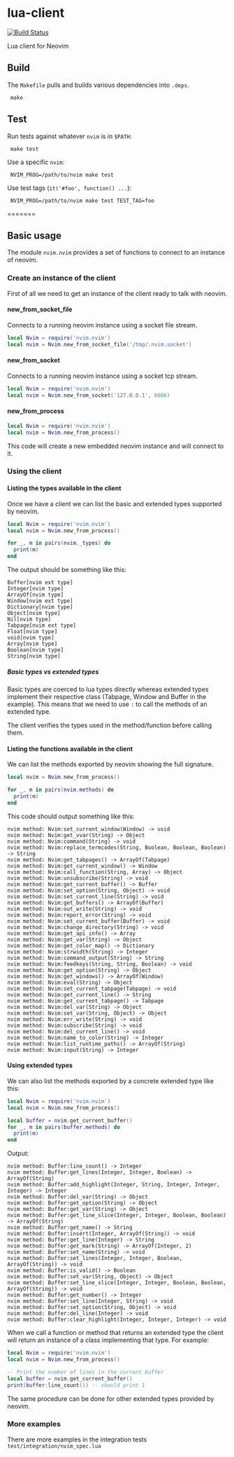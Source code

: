 lua-client
==========

[![Build Status](https://travis-ci.org/neovim/lua-client.svg?branch=master)](https://travis-ci.org/neovim/lua-client)

Lua client for Neovim

Build
-----

The `Makefile` pulls and builds various dependencies into `.deps`.

     make

Test
----

Run tests against whatever `nvim` is in `$PATH`:

     make test

Use a specific `nvim`:

     NVIM_PROG=/path/to/nvim make test

Use test tags (`it('#foo', function() ...`):

     NVIM_PROG=/path/to/nvim make test TEST_TAG=foo
=======

Basic usage
-----------

The module `nvim.nvim` provides a set of functions to connect to an instance of neovim.

### Create an instance of the client

First of all we need to get an instance of the client ready to talk with neovim.

#### new_from_socket_file

Connects to a running neovim instance using a socket file stream.

```lua
local Nvim = require('nvim.nvim')
local nvim = Nvim.new_from_socket_file('/tmp/.nvim.socket')
```

#### new_from_socket

Connects to a running neovim instance using a socket tcp stream.

```lua
local Nvim = require('nvim.nvim')
local nvim = Nvim.new_from_socket('127.0.0.1', 6666)
```

#### new_from_process

```lua
local Nvim = require('nvim.nvim')
local nvim = Nvim.new_from_process()
```

This code will create a new embedded neovim instance and will connect to it.


### Using the client

#### Listing the types available in the client

Once we have a client we can list the basic and extended types supported by neovim.

```lua
local Nvim = require('nvim.nvim')
local nvim = Nvim.new_from_process()

for _, m in pairs(nvim._types) do
  print(m)
end
```

The output should be something like this:

```
Buffer[nvim ext type]
Integer[nvim type]
ArrayOf[nvim type]
Window[nvim ext type]
Dictionary[nvim type]
Object[nvim type]
Nil[nvim type]
Tabpage[nvim ext type]
Float[nvim type]
void[nvim type]
Array[nvim type]
Boolean[nvim type]
String[nvim type]
```

##### Basic types vs extended types

Basic types are coerced to lua types directly whereas extended types implement their respective class (Tabpage, Window and Buffer in the example). This means that we need to use `:` to call the methods of an extended type.

The client verifies the types used in the method/function before calling them.

#### Listing the functions available in the client

We can list the methods exported by neovim showing the full signature.

```lua
local nvim = Nvim.new_from_process()

for _, m in pairs(nvim.methods) do
  print(m)
end
```

This code should output something like this:

```
nvim method: Nvim:set_current_window(Window) -> void
nvim method: Nvim:get_vvar(String) -> Object
nvim method: Nvim:command(String) -> void
nvim method: Nvim:replace_termcodes(String, Boolean, Boolean, Boolean) -> String
nvim method: Nvim:get_tabpages() -> ArrayOf(Tabpage)
nvim method: Nvim:get_current_window() -> Window
nvim method: Nvim:call_function(String, Array) -> Object
nvim method: Nvim:unsubscribe(String) -> void
nvim method: Nvim:get_current_buffer() -> Buffer
nvim method: Nvim:set_option(String, Object) -> void
nvim method: Nvim:set_current_line(String) -> void
nvim method: Nvim:get_buffers() -> ArrayOf(Buffer)
nvim method: Nvim:out_write(String) -> void
nvim method: Nvim:report_error(String) -> void
nvim method: Nvim:set_current_buffer(Buffer) -> void
nvim method: Nvim:change_directory(String) -> void
nvim method: Nvim:get_api_info() -> Array
nvim method: Nvim:get_var(String) -> Object
nvim method: Nvim:get_color_map() -> Dictionary
nvim method: Nvim:strwidth(String) -> Integer
nvim method: Nvim:command_output(String) -> String
nvim method: Nvim:feedkeys(String, String, Boolean) -> void
nvim method: Nvim:get_option(String) -> Object
nvim method: Nvim:get_windows() -> ArrayOf(Window)
nvim method: Nvim:eval(String) -> Object
nvim method: Nvim:set_current_tabpage(Tabpage) -> void
nvim method: Nvim:get_current_line() -> String
nvim method: Nvim:get_current_tabpage() -> Tabpage
nvim method: Nvim:del_var(String) -> Object
nvim method: Nvim:set_var(String, Object) -> Object
nvim method: Nvim:err_write(String) -> void
nvim method: Nvim:subscribe(String) -> void
nvim method: Nvim:del_current_line() -> void
nvim method: Nvim:name_to_color(String) -> Integer
nvim method: Nvim:list_runtime_paths() -> ArrayOf(String)
nvim method: Nvim:input(String) -> Integer
```

#### Using extended types

We can also list the methods exported by a concrete extended type like this:

```lua
local Nvim = require('nvim.nvim')
local nvim = Nvim.new_from_process()

local buffer = nvim.get_current_buffer()
for _, m in pairs(buffer.methods) do
  print(m)
end
```

Output:

```
nvim method: Buffer:line_count() -> Integer
nvim method: Buffer:get_lines(Integer, Integer, Boolean) -> ArrayOf(String)
nvim method: Buffer:add_highlight(Integer, String, Integer, Integer, Integer) -> Integer
nvim method: Buffer:del_var(String) -> Object
nvim method: Buffer:get_option(String) -> Object
nvim method: Buffer:get_var(String) -> Object
nvim method: Buffer:get_line_slice(Integer, Integer, Boolean, Boolean) -> ArrayOf(String)
nvim method: Buffer:get_name() -> String
nvim method: Buffer:insert(Integer, ArrayOf(String)) -> void
nvim method: Buffer:get_line(Integer) -> String
nvim method: Buffer:get_mark(String) -> ArrayOf(Integer, 2)
nvim method: Buffer:set_name(String) -> void
nvim method: Buffer:set_lines(Integer, Integer, Boolean, ArrayOf(String)) -> void
nvim method: Buffer:is_valid() -> Boolean
nvim method: Buffer:set_var(String, Object) -> Object
nvim method: Buffer:set_line_slice(Integer, Integer, Boolean, Boolean, ArrayOf(String)) -> void
nvim method: Buffer:get_number() -> Integer
nvim method: Buffer:set_line(Integer, String) -> void
nvim method: Buffer:set_option(String, Object) -> void
nvim method: Buffer:del_line(Integer) -> void
nvim method: Buffer:clear_highlight(Integer, Integer, Integer) -> void
```

When we call a function or method that returns an extended type the client will return an instance of a class implementing that type. For example:

```lua
local Nvim = require('nvim.nvim')
local nvim = Nvim.new_from_process()

-- Print the number of lines in the current buffer
local buffer = nvim.get_current_buffer()
print(buffer:line_count()) -- should print 1
```

The same procedure can be done for other extended types provided by neovim.

### More examples

There are more examples in the integration tests `test/integration/nvim_spec.lua`
